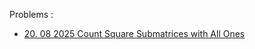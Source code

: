Problems : 

- [20. 08 2025 Count Square Submatrices with All Ones](./020_08_2025_Count_Square_Submatrices_with_All_Ones.md)
